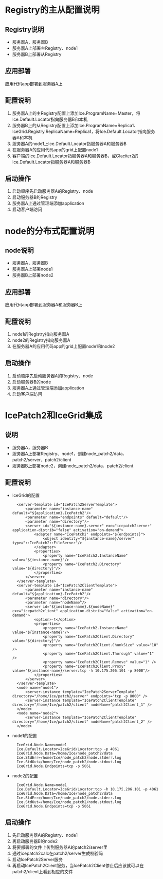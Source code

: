 # Registry的主从配置说明
## Registry说明
* 服务器A，服务器B
* 服务器A上部署主Registry、node1
* 服务器B上部署从Registry

## 应用部署
应用代码app部署到服务器A上

## 配置说明
1. 服务器A上的主Registry配置上添加Ice.ProgramName=Master，将Ice.Default.Locator指向服务器B和本机
2. 服务器B上的从Registry配置上添加Ice.ProgramName=Replica1、IceGrid.Registry.ReplicaName=Replica1，将Ice.Default.Locator指向服务器A和本机
3. 服务器A的node1上Ice.Default.Locator指服务器A和服务器B
4. 在服务器A的应用代码app的grid上配置node1
5. 客户端的Ice.Default.Locator指服务器A和服务器B，或Glaciter2的Ice.Default.Locator指服务器A和服务器B

## 启动操作
1. 启动顺序先启动服务器A的Registry、node
2. 启动服务器B的Registry
3. 服务器A上通过管理端添加application
4. 启动客户端访问

# node的分布式配置说明
## node说明
* 服务器A，服务器B
* 服务器A上部署node1
* 服务器B上部署node2

## 应用部署
应用代码app部署到服务器A和服务器B上

## 配置说明
1. node1的Registry指向服务器A
2. node2的Registry指向服务器A
3. 在服务器A的应用代码app的grid上配置node1和node2

## 启动操作
1. 启动顺序先启动服务器A的Registry、node
2. 启动服务器B的node
3. 服务器A上通过管理端添加application
4. 启动客户端访问

# IcePatch2和IceGrid集成
## 说明
* 服务器A，服务器B
* 服务器A上部署Registry、node1，创建node_patch2/data、patch2/server、patch2/client
* 服务器B上部署node2，创建node_patch2/data、patch2/client

## 配置说明
* IceGrid的配置

		<server-template id="IcePatch2ServerTemplate">
			<parameter name="instance-name" default="${application}.IcePatch2"/>
			<parameter name="endpoints" default="default"/>
			<parameter name="directory"/>
			<server id="${instance-name}.server" exe="icepatch2server" application-distrib="false" activation="on-demand">
				<adapter name="IcePatch2" endpoints="${endpoints}">
					<object identity="${instance-name}/server" type="::IcePatch2::FileServer"/>
				</adapter>
				<properties>
					<property name="IcePatch2.InstanceName" value="${instance-name}"/>
					<property name="IcePatch2.Directory" value="${directory}"/>
				</properties>
			</server>
		</server-template>
		<server-template id="IcePatch2ClientTemplate">
			<parameter name="instance-name" default="${application}.IcePatch2"/>
			<parameter name="directory"/>
			<parameter name="nodeName"/>
			<server id="${instance-name}.${nodeName}" exe="icepatch2client" application-distrib="false" activation="on-demand">
				<option>-t</option>
				<properties>
					<property name="IcePatch2.InstanceName" value="${instance-name}"/>
					<property name="IcePatch2Client.Directory" value="${directory}"/>
					<property name="IcePatch2Client.ChunkSize" value="10" />
					<property name="IcePatch2Client.Thorough" value="1" />
					<property name="IcePatch2Client.Remove" value="1" />          
					<property name="IcePatch2Client.Proxy" value="${instance-name}/server:tcp -h 10.175.206.101 -p 8000"/>
				</properties>
			</server>
		</server-template>
		<node name="node1">
			<server-instance template="IcePatch2ServerTemplate" directory="/home/Ice/patch2/server" endpoints="tcp -p 8000" />
			<server-instance template="IcePatch2ClientTemplate" directory="/home/Ice/patch2/client" nodeName="patch2Client_1" />
		</node>
		<node name="node2">
			<server-instance template="IcePatch2ClientTemplate" directory="/home/Ice/patch2/client" nodeName="patch2Client_2" />
		</node>

* node1的配置

		IceGrid.Node.Name=node1
		Ice.Default.Locator=IceGrid/Locator:tcp -p 4061
		IceGrid.Node.Data=/home/Ice/node_patch2/data
		Ice.StdErr=/home/Ice/node_patch2/node.stderr.log
		Ice.StdOut=/home/Ice/node_patch2/node.stdout.log
		IceGrid.Node.Endpoints=tcp -p 5061

* node2的配置

		IceGrid.Node.Name=node1
		Ice.Default.Locator=IceGrid/Locator:tcp -h 10.175.206.101 -p 4061
		IceGrid.Node.Data=/home/Ice/node_patch2/data
		Ice.StdErr=/home/Ice/node_patch2/node.stderr.log
		Ice.StdOut=/home/Ice/node_patch2/node.stdout.log
		IceGrid.Node.Endpoints=tcp -p 5061

## 启动操作
1. 先启动服务器A的Registry、node1
2. 再启动服务器B的node2
3. 将要部署的文件上传到服务器A的patch2/server里
4. 通过icepatch2calc在patch2/server生成校验码
5. 启动IcePatch2Server服务
6. 再启动IcePatch2Client服务，当IcePatch2Client停止后应该就可以在patch2/client上看到相应的文件